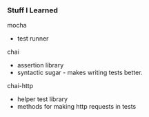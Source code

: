 ### Stuff I Learned

mocha
- test runner

chai
- assertion library
- syntactic sugar - makes writing tests better.

chai-http
- helper test library
- methods for making http requests in tests
